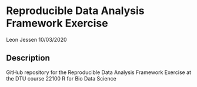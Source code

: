 Reproducible Data Analysis Framework Exercise
================
Leon Jessen
10/03/2020

## Description

GitHub repository for the Reproducible Data Analysis Framework Exercise
at the DTU course 22100 R for Bio Data Science
